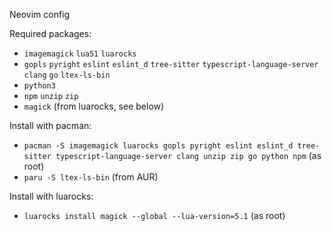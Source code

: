 Neovim config

Required packages:
- `imagemagick` `lua51` `luarocks`
- `gopls` `pyright` `eslint` `eslint_d` `tree-sitter` `typescript-language-server` `clang` `go` `ltex-ls-bin`
- `python3`
- `npm` `unzip` `zip`
- `magick` (from luarocks, see below)

Install with pacman:
- `pacman -S imagemagick luarocks gopls pyright eslint eslint_d tree-sitter typescript-language-server clang unzip zip go python npm` (as root)
- `paru -S ltex-ls-bin` (from AUR)

Install with luarocks:
- `luarocks install magick --global --lua-version=5.1` (as root)

